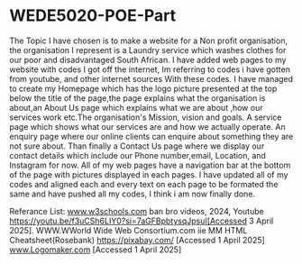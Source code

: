 # WEDE5020-POE-Part
The Topic I have chosen is to make a website for a Non profit organisation, the organisation I represent is a Laundry service which washes clothes for our poor and disadvantaged South African.
I have added web pages to my website with codes I got off the internet, Im referring to codes i have gotten from youtube, and other internet sources With these codes.
I have managed to create my Homepage which has the logo picture presented at the top below the title of the page,the page explains what the organisation is about,an About Us page which explains what we are about ,how our services work etc.The organisation's Mission, vision and goals. A service page which shows what our services are and how we actually operate. An enquiry page where our online clients can enquire about something they are not sure about. Than finally a Contact Us page where we display our contact details which include our Phone number,email, Location, and Instagram for now. 
All of my web pages have a navigation bar at the bottom of the page with pictures displayed in each pages.
I have updated all of my codes and aligned each and every text on each page to be formated the same and have pushed all my codes, I think i am now finally done.

Referance List: www.w3schools.com
                ban bro videos, 2024, Youtube https://youtu.be/f3uCSh6LIY0?si=7aGFBpbtysqJpsuI[Accessed 3 April 2025].
                WWW.WWorld Wide Web Consortium.com
                iie MM HTML Cheatsheet(Rosebank)
                https://pixabay.com/ [Accessed 1 April 2025]
                www.Logomaker.com [Accessed 1 April 2025]
                
